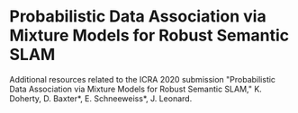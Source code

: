 # Probabilistic Data Association via Mixture Models for Robust Semantic SLAM

Additional resources related to the ICRA 2020 submission "Probabilistic Data Association via Mixture Models for Robust Semantic SLAM," K. Doherty, D. Baxter*, E. Schneeweiss*, J. Leonard.
